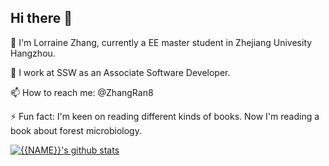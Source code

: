 ## Hi there 👋
🌱 I'm Lorraine Zhang, currently a EE master student in Zhejiang Univesity Hangzhou.

🔭 I work at SSW as an Associate Software Developer.

📫 How to reach me: @ZhangRan8

⚡ Fun fact: I'm keen on reading different kinds of books. Now I'm reading a book about forest microbiology.



[![{{NAME}}'s github stats](https://github-readme-stats.vercel.app/api?username={{USERNAME}}&theme=dark)](https://github.com/{{USERNAME}}/github-readme-stats)
